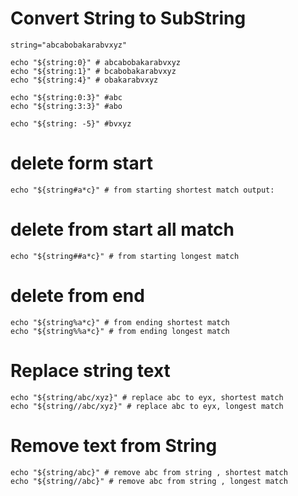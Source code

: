# Convert String to SubString
```
string="abcabobakarabvxyz"

echo "${string:0}" # abcabobakarabvxyz
echo "${string:1}" # bcabobakarabvxyz
echo "${string:4}" # obakarabvxyz

echo "${string:0:3}" #abc
echo "${string:3:3}" #abo

echo "${string: -5}" #bvxyz
```
 # delete form start 
 ```
echo "${string#a*c}" # from starting shortest match output:
```
# delete from start all match
```
echo "${string##a*c}" # from starting longest match
```
# delete from end
```
echo "${string%a*c}" # from ending shortest match
echo "${string%%a*c}" # from ending longest match
```

# Replace string text
```
echo "${string/abc/xyz}" # replace abc to eyx, shortest match
echo "${string//abc/xyz}" # replace abc to eyx, longest match
```
# Remove text from String
```
echo "${string/abc}" # remove abc from string , shortest match
echo "${string//abc}" # remove abc from string , longest match
```




